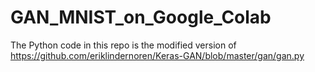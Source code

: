 # GAN_MNIST_on_Google_Colab

The Python code in this repo is the modified version of https://github.com/eriklindernoren/Keras-GAN/blob/master/gan/gan.py
